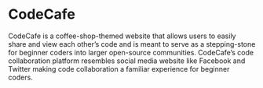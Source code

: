 # CodeCafe
CodeCafe is a coffee-shop-themed website that allows users to easily share and view each other’s code and is meant to serve as a stepping-stone for beginner coders into larger open-source communities. CodeCafe’s code collaboration platform resembles social media website like Facebook and Twitter making code collaboration a familiar experience for beginner coders.
